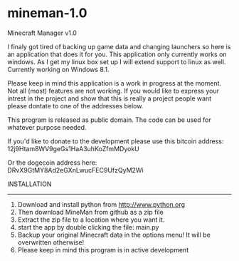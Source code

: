 mineman-1.0
===========

Minecraft Manager v1.0

I finaly got tired of backing up game data and changing launchers so here is an application that does it for you. This application only currently works on windows. As I get my linux box set up I will extend support to linux as well. Currently working on Windows 8.1.

Please keep in mind this application is a work in progress at the moment. Not all (most) features are not working. If you would like to express your intrest in the project and show that this is really a project people want please dontate to one of the addresses below.
  
  
  
This program is released as public domain. The code can be used for whatever purpose needed.

If you'd like to donate to the development please use this bitcoin address:
12j9Htam8WV9geGs1HaA3uhKoZfmMDyokU  
  
Or the dogecoin address here:  
DRvX9GtMY8Ad2eGXnLwucFEC9UfzQyM2Wi  
  
INSTALLATION
_________________________

1. Download and install python from http://www.python.org
2. Then download MineMan from github as a zip file  
3. Extract the zip file to a location where you want it.  
4. start the app by double clicking the file: main.py  
5. Backup your original Minecraft data in the options menu!
	It will be overwritten otherwise!    
6. Please keep in mind this program is in active development  